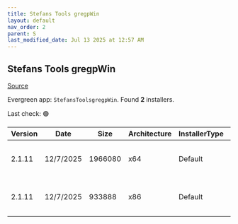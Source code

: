 ```yaml
---
title: Stefans Tools gregpWin
layout: default
nav_order: 2
parent: S
last_modified_date: Jul 13 2025 at 12:57 AM
---
```


## Stefans Tools gregpWin

[Source](https://tools.stefankueng.com/grepWin.html)

Evergreen app: `StefansToolsgregpWin`. Found **2** installers.

Last check: 🟢

| Version | Date      | Size    | Architecture | InstallerType | Type | URI                                                                                                                                                                              |
| ------- | --------- | ------- | ------------ | ------------- | ---- | -------------------------------------------------------------------------------------------------------------------------------------------------------------------------------- |
| 2.1.11  | 12/7/2025 | 1966080 | x64          | Default       | msi  | [https://github.com/stefankueng/grepWin/releases/download/2.1.11/grepWin-2.1.11-x64.msi](https://github.com/stefankueng/grepWin/releases/download/2.1.11/grepWin-2.1.11-x64.msi) |
| 2.1.11  | 12/7/2025 | 933888  | x86          | Default       | msi  | [https://github.com/stefankueng/grepWin/releases/download/2.1.11/grepWin-2.1.11.msi](https://github.com/stefankueng/grepWin/releases/download/2.1.11/grepWin-2.1.11.msi)         |
